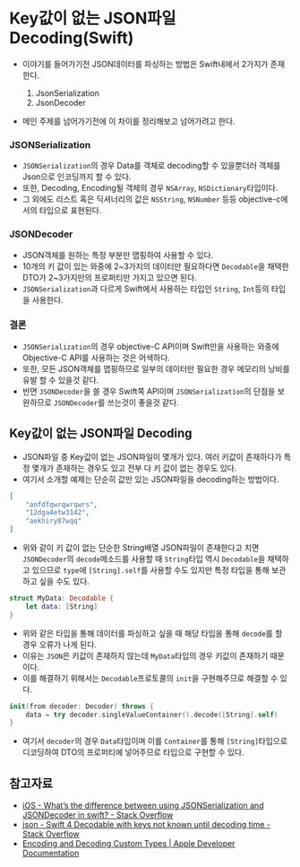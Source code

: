 # Key값이 없는 JSON파일 Decoding(Swift)
* 이야기를 들어가기전 JSON데이터를 파싱하는 방법은 Swift내에서 2가지가 존재한다.
	1. JsonSerialization
	2. JsonDecoder

* 메인 주제를 넘어가기전에 이 차이를 정리해보고 넘어가려고 한다.

### JSONSerialization

* `JSONSerialization`의 경우 Data를 객체로 decoding할 수 있을뿐더러 객체를 Json으로 인코딩까지 할 수 있다.
* 또한, Decoding, Encoding될 객체의 경우 `NSArray`, `NSDictionary`타입이다.
* 그 외에도 리스트 혹은 딕셔너리의 값은 `NSString`, `NSNumber` 등등 objective-c에서의 타입으로 표현된다.

### JSONDecoder

* JSON객체를 원하는 특정 부분만 맵핑하여 사용할 수 있다.
* 10개의 키 값이 있는 와중에 2~3가지의 데이터만 필요하다면 `Decodable`을 채택한 DTO가 2~3가지만의 프로퍼티만 가지고 있으면 된다.
* `JSONSerialization`과 다르게 Swift에서 사용하는 타입인 `String`, `Int`등의 타입을 사용한다.

### 결론
* `JSONSerialization`의 경우 objective-C API이며 Swift만을 사용하는 와중에 Objective-C API를 사용하는 것은 어색하다.
* 또한, 모든 JSON객체를 맵핑하므로 일부의 데이터만 필요한 경우 메모리의 낭비를 유발 할 수 있을것 같다.
* 반면 `JSONDecoder`을 쓸 경우 Swift쪽 API이며 `JSONSerialization`의 단점을 보완하므로 `JSONDecoder`를 쓰는것이 좋을것 같다.

## Key값이 없는 JSON파일 Decoding
* JSON파일 중 Key값이 없는 JSON파일이 몇개가 있다. 여러 키값이 존재하다가 특정 몇개가 존재하는 경우도 있고 전부 다 키 값이 없는 경우도 있다.
* 여기서 소개할 예제는 단순히 값만 있는 JSON파일을 decoding하는 방법이다.

```json
[
	"anfdfqwrqwrqwrs",
	"12dga4etw3142",
	"aekhiry87wqq"
]
```

* 위와 같이 키 값이 없는 단순한 String배열 JSON파일이 존재한다고 치면 `JSONDecoder`의 `decode`메소드를 사용할 때 `String`타입 역시 `Decodable`을 채택하고 있으므로  `type`에 `[String].self`를 사용할 수도 있지만 특정 타입을 통해 보관하고 싶을 수도 있다.

```swift
struct MyData: Decodable {
    let data: [String]
}
```

* 위와 같은 타입을 통해 데이터를 파싱하고 싶을 때 해당 타입을 통해 `decode`를 할 경우 오류가 나게 된다.
* 이유는 `JSON`은 키값이 존재하지 않는데 `MyData`타입의 경우 키값이 존재하기 때문이다.
* 이를 해결하기 위해서는 `Decodable`프로토콜의 `init`을 구현해주므로 해결할 수 있다.

```swift
init(from decoder: Decoder) throws {
    data = try decoder.singleValueContainer().decode([String].self)
}
```

* 여기서 `decoder`의 경우 `Data`타입이며 이를 `Container`를 통해 `[String]`타입으로 디코딩하여 DTO의 프로퍼티에 넣어주므로 타입으로 구현할 수 있다.

## 참고자료
* [iOS - What’s the difference between using JSONSerialization and JSONDecoder in swift? - Stack Overflow](https://stackoverflow.com/questions/58363994/whats-the-difference-between-using-jsonserialization-and-jsondecoder-in-swift)
* [json - Swift 4 Decodable with keys not known until decoding time - Stack Overflow](https://stackoverflow.com/questions/45598461/swift-4-decodable-with-keys-not-known-until-decoding-time)
* [Encoding and Decoding Custom Types | Apple Developer Documentation](https://developer.apple.com/documentation/foundation/archives_and_serialization/encoding_and_decoding_custom_types#2904058)